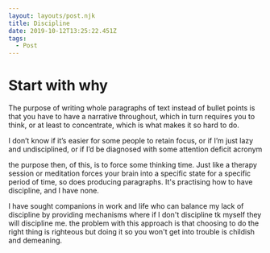 ```yaml
---
layout: layouts/post.njk
title: Discipline
date: 2019-10-12T13:25:22.451Z
tags:
  - Post
---
```

# Start with why
The purpose of writing whole paragraphs of text instead of bullet points is that you have to have a narrative throughout, which in turn requires you to think, or at least to concentrate, which is what makes it so hard to do.

I don’t know if it’s easier for some people to retain focus, or if I’m just lazy and undisciplined, or if I’d be diagnosed with some attention deficit acronym 

the purpose then, of this, is to force some thinking time. Just like a therapy session or meditation forces your brain into a specific state for a specific period of time, so does producing paragraphs. It's practising how to have discipline, and I have none. 

I have sought companions in work and life who can balance my lack of discipline by providing mechanisms where if I don't discipline tk myself they will discipline me. the problem with this approach is that choosing to do the right thing is righteous but doing it so you won't get into trouble is childish and demeaning. 



